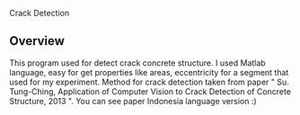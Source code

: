Crack Detection

## Overview
This program used for detect crack concrete structure. I used Matlab language, easy for get properties like areas, eccentricity for a segment that used for my experiment. Method for crack detection taken from paper " Su. Tung-Ching, Application of Computer Vision to Crack Detection of Concrete Structure, 2013 ". You can see paper Indonesia language version :)